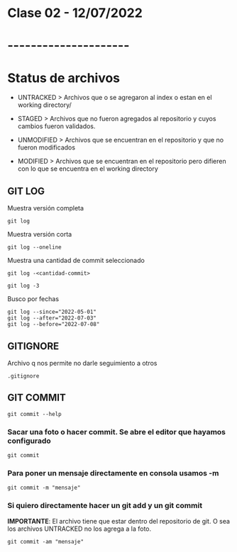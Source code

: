 # Clase 02 - 12/07/2022
# ---------------------

# Status de archivos

* UNTRACKED > Archivos que o se agregaron al index o estan en el working directory/

* STAGED > Archivos que no fueron agregados al repositorio y cuyos cambios fueron validados.

* UNMODIFIED > Archivos que se encuentran en el repositorio y que no fueron modificados

* MODIFIED > Archivos que se encuentran en el repositorio pero difieren con lo que se encuentra en el working directory


## GIT LOG

Muestra versión completa

    git log

Muestra versión corta

    git log --oneline

Muestra una cantidad de commit seleccionado

    git log -<cantidad-commit>

    git log -3
    
Busco por fechas

    git log --since="2022-05-01"
    git log --after="2022-07-03"
    git log --before="2022-07-08"

## GITIGNORE

Archivo q nos permite no darle seguimiento a otros

    .gitignore

## GIT COMMIT

    git commit --help

### Sacar una foto o hacer commit. Se abre el editor que hayamos configurado

    git commit

### Para poner un mensaje directamente en consola usamos -m

    git commit -m "mensaje"

### Si quiero directamente hacer un git add y un git commit

**IMPORTANTE**: El archivo tiene que estar dentro del repositorio de git. O sea los archivos UNTRACKED no los agrega a la foto.

    git commit -am "mensaje"



